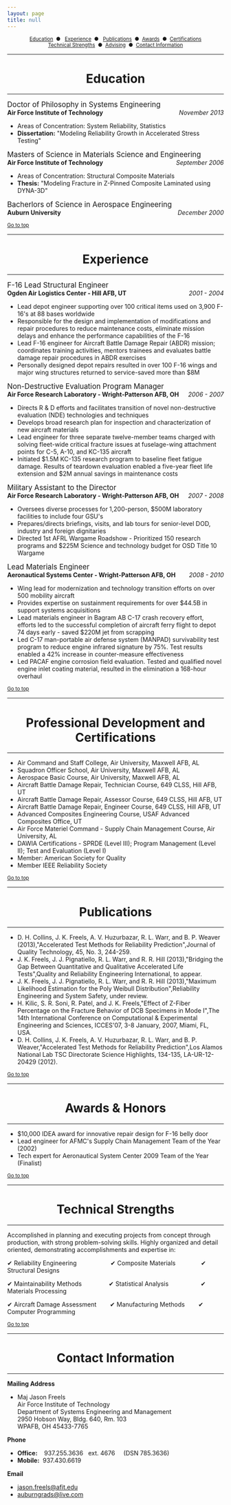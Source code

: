 ```yaml
---
layout: page
title: null 
---
```



<center><small><a href="#education">Education</a>&nbsp;&nbsp;&#9679;&nbsp;&nbsp;
<a href="#experience">Experience</a>&nbsp;&nbsp;&#9679;&nbsp;&nbsp;
<a href="#publications">Publications</a>&nbsp;&nbsp;&#9679;&nbsp;&nbsp;<a href="#awards">Awards</a>&nbsp;&nbsp;&#9679;&nbsp;&nbsp;<a href="#certifications">Certifications</a>
<br>
<a href="#technical">Technical Strengths</a>&nbsp;&nbsp;&#9679;&nbsp;&nbsp;<a href="#advising">Advising</a>&nbsp;&nbsp;&#9679;&nbsp;&nbsp;<a href="#contact">Contact Information</a></small></center>



****



# <center>Education<a name="education"></a></center>

****

<big>Doctor of Philosophy in Systems Engineering</big><br>__Air Force Institute of Technology__<span style="float:right;">_November 2013_</span>

- Areas of Concentration: System Reliability, Statistics
- __Dissertation:__ "Modeling Reliability Growth in Accelerated Stress Testing"

<big>Masters of Science in Materials Science and Engineering</big><br>__Air Force Institute of Technology__<span style="float:right;">_September 2006_</span>

- Areas of Concentration: Structural Composite Materials
- __Thesis:__ "Modeling Fracture in Z-Pinned Composite Laminated using DYNA-3D"

<big>Bacherlors of Science in Aerospace Engineering</big><br>__Auburn University__<span style="float:right;">_December 2000_</span>

<small><a href="#">Go to top</a></small>

****

# <center>Experience<a name="experience"></a></center>

****

<big>F-16 Lead Structural Engineer</big><br>__Ogden Air Logistics Center - Hill AFB, UT__<span style="float:right;">_2001 - 2004_</span>

- Lead depot engineer supporting over 100 critical items used on 3,900 F-16's at 88 bases worldwide
- Responsible for the design and implementation of modifications and repair procedures to reduce maintenance costs, eliminate mission delays and enhance the performance capabilities of the F-16
- Lead F-16 engineer for Aircraft Battle Damage Repair (ABDR) mission; coordinates training activities, mentors trainees and evaluates battle damage repair procedures in ABDR exercises
- Personally designed depot repairs resulted in over 100 F-16 wings and major wing structures returned to service-saved more than $8M

<big>Non-Destructive Evaluation Program Manager</big><br>__Air Force Research Laboratory - Wright-Patterson AFB, OH__<span style="float:right;">_2006 - 2007_</span>

- Directs R & D efforts and facilitates transition of novel non-destructive evaluation (NDE) technologies and techniques
- Develops broad research plan for inspection and characterization of new aircraft materials
- Lead engineer for three separate twelve-member teams charged with solving fleet-wide critical fracture issues at fuselage-wing attachment points for C-5, A-10, and KC-135 aircraft
- Initiated $1.5M KC-135 research program to baseline fleet fatigue damage.  Results of teardown evaluation enabled a five-year fleet life extension and $2M annual savings in maintenance costs

<big>Military Assistant to the Director</big><br>__Air Force Research Laboratory - Wright-Patterson AFB, OH__<span style="float:right;">_2007 - 2008_</span>

- Oversees diverse processes for 1,200-person, $500M laboratory facilities to include four GSU's
- Prepares/directs briefings, visits, and lab tours for senior-level DOD, industry and foreign dignitaries
- Directed 1st AFRL Wargame Roadshow - Prioritized 150 research programs and $225M Science and technology budget for OSD Title 10 Wargame

<big>Lead Materials Engineer</big><br>__Aeronautical Systems Center - Wright-Patterson AFB, OH__<span style="float:right;">_2008 - 2010_</span>

- Wing lead for modernization and technology transition efforts on over 500 mobility aircraft
- Provides expertise on sustainment requirements for over $44.5B in support systems acquisitions
- Lead materials engineer in Bagram AB C-17 crash recovery effort, efforts led to the successful completion of aircraft ferry flight to depot 74 days early - saved $220M jet from scrapping
- Led C-17 man-portable air defense system (MANPAD) survivability test program to reduce engine infrared signature by 75%.  Test results enabled a 42% increase in counter-measure effectiveness
- Led PACAF engine corrosion field evaluation.  Tested and qualified novel engine inlet coating material, resulted in the elimination a 168-hour overhaul

<small><a href="#">Go to top</a></small>

****

# <center>Professional Development and Certifications<a name="certifications"></a></center>

****

- Air Command and Staff College, Air University, Maxwell AFB, AL
- Squadron Officer School, Air University, Maxwell AFB, AL
- Aerospace Basic Course, Air University, Maxwell AFB, AL
- Aircraft Battle Damage Repair, Technician Course, 649 CLSS, Hill AFB, UT
- Aircraft Battle Damage Repair, Assessor Course, 649 CLSS, Hill AFB, UT
- Aircraft Battle Damage Repair, Engineer Course, 649 CLSS, Hill AFB, UT
- Advanced Composites Engineering Course, USAF Advanced Composites Office, UT
- Air Force Materiel Command - Supply Chain Management Course, Air University, AL
- DAWIA Certifications - SPRDE (Level III); Program Management (Level II); Test and Evaluation (Level I)
- Member: American Society for Quality
- Member IEEE Reliability Society

<small><a href="#">Go to top</a></small>

****

# <center>Publications<a name="publications"></a></center>

****

- D. H. Collins, J. K. Freels, A. V. Huzurbazar, R. L. Warr, and B. P. Weaver (2013),"Accelerated Test Methods for Reliability Prediction",Journal of Quality Technology, 45, No. 3, 244-259.
- J. K. Freels, J. J. Pignatiello, R. L. Warr, and R. R. Hill (2013),"Bridging the Gap Between Quantitative and Qualitative Accelerated Life Tests",Quality and Reliability Engineering International, to appear.
- J. K. Freels, J. J. Pignatiello, R. L. Warr, and R. R. Hill (2013),"Maximum Likelihood Estimation for the Poly Weibull Distribution",Reliability Engineering and System Safety, under review.
- H. Kilic, S. R. Soni, R. Patel, and J. K. Freels,"Effect of Z-Fiber Percentage on the Fracture Behavior of DCB Specimens in Mode I",The 14th International Conference on Computational & Experimental Engineering and Sciences, ICCES'07, 3-8 January, 2007, Miami, FL, USA.
- D. H. Collins, J. K. Freels, A. V. Huzurbazar, R. L. Warr, and B. P. Weaver,"Accelerated Test Methods for Reliability Prediction",Los Alamos National Lab TSC Directorate Science Highlights, 134-135, LA-UR-12-20429 (2012).

<small><a href="#">Go to top</a></small>

****

# <center>Awards & Honors<a name="awards"></a></center>

****

- $10,000 IDEA award for innovative repair design for F-16 belly door
- Lead engineer for AFMC's Supply Chain Management Team of the Year (2002)
- Tech expert for Aeronautical System Center 2009 Team of the Year (Finalist)

<small><a href="#">Go to top</a></small>

****

# <center>Technical Strengths<a name="technical"></a></center>

****
Accomplished in planning and executing projects from concept through production, with strong problem-solving skills.  Highly organized and detail oriented, demonstrating accomplishments and expertise in:


&#10004; Reliability Engineering&nbsp;&nbsp;&nbsp;&nbsp;&nbsp;&nbsp;&nbsp;&nbsp;&nbsp;&nbsp;&nbsp;&nbsp;&nbsp;&nbsp;&nbsp;&nbsp;&nbsp;&nbsp;&nbsp;
&#10004; Composite Materials&nbsp;&nbsp;&nbsp;&nbsp;&nbsp;&nbsp;&nbsp;&nbsp;&nbsp;&nbsp;&nbsp;&nbsp;&nbsp;&nbsp;
&#10004; Structural Designs

&#10004; Maintainability Methods&nbsp;&nbsp;&nbsp;&nbsp;&nbsp;&nbsp;&nbsp;&nbsp;&nbsp;&nbsp;&nbsp;&nbsp;&nbsp;&nbsp;&nbsp;
&#10004; Statistical Analysis&nbsp;&nbsp;&nbsp;&nbsp;&nbsp;&nbsp;&nbsp;&nbsp;&nbsp;&nbsp;&nbsp;&nbsp;&nbsp;&nbsp;&nbsp;&nbsp;&nbsp;&nbsp;
&#10004; Materials Processing

&#10004; Aircraft Damage Assessment&nbsp;&nbsp;&nbsp;&nbsp;&nbsp;&nbsp;&nbsp;
&#10004; Manufacturing Methods&nbsp;&nbsp;&nbsp;&nbsp;&nbsp;&nbsp;&nbsp;
&#10004; Computer Programming

<small><a href="#">Go to top</a></small>

****

# <center>Contact Information<a name="contact"></a></center>

****

__Mailing Address__

- Maj Jason Freels<br>Air Force Institute of Technology<br>Department of Systems Engineering and Management<br>2950 Hobson Way, Bldg. 640, Rm. 103<br>WPAFB, OH 45433-7765

__Phone__

- __Office:__ &nbsp;&nbsp;&nbsp;937.255.3636 &nbsp;&nbsp;ext. 4676 &nbsp;&nbsp;&nbsp; (DSN 785.3636)
- __Mobile:__ &nbsp;937.430.6619

__Email__

- <jason.freels@afit.edu>
- <auburngrads@live.com>